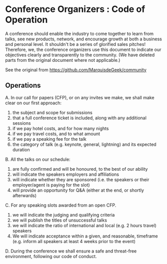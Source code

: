 # Conference Organizers : Code of Operation

A conference should enable the industry to come together to learn from talks, see new products, network, and encourage growth at both a business and personal level. It shouldn't be a series of glorified sales pitches! Therefore, we, the conference organizers use this document to indicate our objectives clearly and transparently to the community. (We have deleted parts from the original document where not applicable.)

See the original from https://github.com/MarquisdeGeek/community

## Operations

A. In our call for papers (CFP), or on any invites we make, we shall make clear on our first approach:
  1. the subject and scope for submissions
  2. that a full conference ticket is included, along with any additional sessions
  3. if we pay hotel costs, and for how many nights
  4. if we pay travel costs, and to what amount
  5. if we pay a speaking fee for the talk
  6. the category of talk (e.g. keynote, general, lightning) and its expected duration
  
B. All the talks on our schedule:
  1. are fully confirmed and will be honoured, to the best of our ability
  2. will indicate the speakers employers and affiliations
  3. will indicate whether they are sponsored (i.e. the speakers or their employer/agent is paying for the slot)
  4. will provide an opportunity for Q&A (either at the end, or shortly afterwards)

C. For any speaking slots awarded from an open CFP.
  1. we will indicate the judging and qualifying criteria
  2. we will publish the titles of unsuccessful talks
  3. we will indicate the ratio of international and local (e.g. 2 hours travel) speakers
  4. We will indicate acceptance within a given, and reasonable, timeframe (e.g. inform all speakers at least 4 weeks prior to the event)

D. During the conference we shall ensure a safe and threat-free environment, following our code of conduct.
